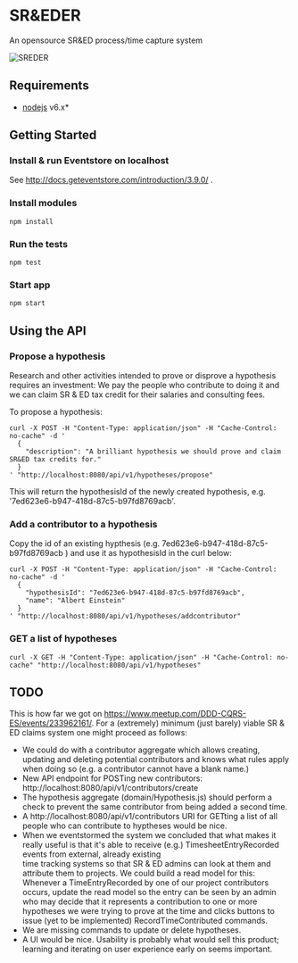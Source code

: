 # SR&EDER

An opensource SR&ED process/time capture system

![SREDER](Shredder.png)

## Requirements

* [nodejs](https://nodejs.org) v6.x\*


## Getting Started

### Install & run Eventstore on localhost

See http://docs.geteventstore.com/introduction/3.9.0/ . 

### Install modules

`npm install`

### Run the tests

`npm test`

### Start app

`npm start`

## Using the API

### Propose a hypothesis

Research and other activities intended to prove or disprove a hypothesis requires an investment: 
We pay the people who contribute to doing it and we can claim SR & ED tax credit for their salaries and consulting fees. 

To propose a hypothesis:

```
curl -X POST -H "Content-Type: application/json" -H "Cache-Control: no-cache" -d '
  {
    "description": "A brilliant hypothesis we should prove and claim SR&ED tax credits for."
  }
' "http://localhost:8080/api/v1/hypotheses/propose"
```
This will return the hypothesisId of the newly created hypothesis, e.g. '7ed623e6-b947-418d-87c5-b97fd8769acb'. 


### Add a contributor to a hypothesis

Copy the id of an existing hypthesis (e.g. 7ed623e6-b947-418d-87c5-b97fd8769acb ) and use it as hypothesisId in the curl below:

```
curl -X POST -H "Content-Type: application/json" -H "Cache-Control: no-cache" -d '
  {
  	"hypothesisId": "7ed623e6-b947-418d-87c5-b97fd8769acb",
    "name": "Albert Einstein"
  }
' "http://localhost:8080/api/v1/hypotheses/addcontributor"
```

### GET a list of hypotheses

```
curl -X GET -H "Content-Type: application/json" -H "Cache-Control: no-cache" "http://localhost:8080/api/v1/hypotheses"
```

## TODO

This is how far we got on https://www.meetup.com/DDD-CQRS-ES/events/233962161/. For a (extremely) minimum (just barely) viable SR & ED claims system one might proceed as follows:

- We could do with a contributor aggregate which allows creating, updating and deleting potential contributors and knows what rules apply when doing so (e.g. a contributor cannot have a blank name.)
- New API endpoint for POSTing new contributors: http://localhost:8080/api/v1/contributors/create
- The hypothesis aggregate (domain/Hypothesis.js) should perform a check to prevent the same contributor from being added a second time.
- A http://localhost:8080/api/v1/contributors URI for GETting a list of all people who can contribute to hyptheses would be nice.
- When we eventstormed the system we concluded that what makes it really useful is that it's able to receive (e.g.) TimesheetEntryRecorded events from external, already existing\
time tracking systems so that SR & ED admins can look at them and attribute them to projects. We could build a read model for this: Whenever a TimeEntryRecorded by one
of our project contributors occurs, update the read model so the entry can be seen by an admin who may decide that it represents a contribution to one or more hypotheses we 
were trying to prove at the time and clicks buttons to issue (yet to be implemented) RecordTimeContributed commands.
- We are missing commands to update or delete hypotheses. 
- A UI would be nice. Usability is probably what would sell this product; learning and iterating on user experience early on seems important.
